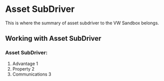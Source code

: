 # Asset SubDriver

This is where the summary of asset subdriver to the VW Sandbox belongs.

## Working with Asset SubDriver

### Asset SubDriver:

1. Advantage 1
1. Property 2
1. Communications 3